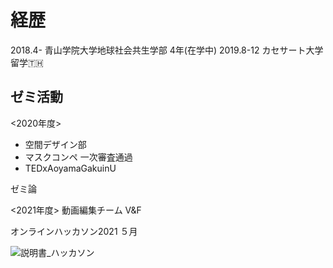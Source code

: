 # 経歴
2018.4- 青山学院大学地球社会共生学部 4年(在学中)
2019.8-12 カセサート大学留学🇹🇭


## ゼミ活動

<2020年度>
- 空間デザイン部
- マスクコンペ 一次審査通過
- TEDxAoyamaGakuinU

ゼミ論


<2021年度>
動画編集チーム V&F

オンラインハッカソン2021
５月

![説明書_ハッカソン](https://user-images.githubusercontent.com/49857703/119366539-0c52f880-bcec-11eb-885e-22c1ee5c0a61.png)



